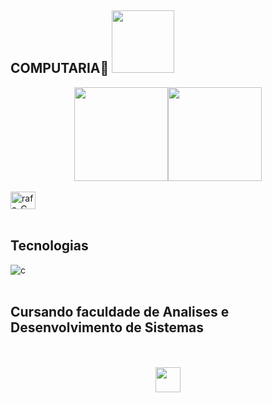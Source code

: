 ## COMPUTARIA🦄 <img src="https://media.giphy.com/media/WUlplcMpOCEmTGBtBW/giphy.gif" width="100">
<!-- anotacao-->

<div style="display: flex; justify-content: center; align-items: center;">
            <img height="150em"
                src="https://github-readme-stats.vercel.app/api?username=dionatas-thomaz&show_icons=true&theme=dracula&include_all_commits=true&count_private=true" />
            <img height="150em;  "
                src="https://github-readme-stats.vercel.app/api/top-langs/?username=dionatas-thomaz&layout=compact&langs_count=16&theme=dracula" />
</div>
<br>
<div style="display: flex;"><br/>
<img align="center" alt="rafa-C"height="28"width="40" src="https://cdn.jsdelivr.net/gh/devicons/devicon/icons/c/c-original.svg">
<!-- <img src="https://res.cloudinary.com/nico1711/image/upload/c_scale,h_30/v1598849661/css_jtfcoz.png" alt="css-logotipo-html">
<img src="https://res.cloudinary.com/nico1711/image/upload/c_scale,h_30/v1598850235/html_1_whl9rj.png" alt="logotipo-html"> -->
 </div></br/>
          
##
## Tecnologias 
<div style="display: flex;"><br/>
<!--<img height="28"width="40" src="https://img.shields.io/badge/-Java-gray?style=flat-circle&logo=java"/>-->
<img align="center"alt="c"  src="https://img.shields.io/badge/C-00599C?style=for-the-badge&logo=c&logoColor=white"/>

</div></br/>


##           Cursando faculdade de Analises e Desenvolvimento de Sistemas


<div align="center">                                            
<br><br>
<img src="https://raw.githubusercontent.com/innng/innng/master/assets/kyubey.gif" height="40" />
</div>
